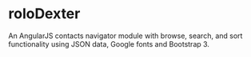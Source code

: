 # roloDexter
An AngularJS contacts navigator module with browse, search, and sort functionality using JSON data, Google fonts and Bootstrap 3.
